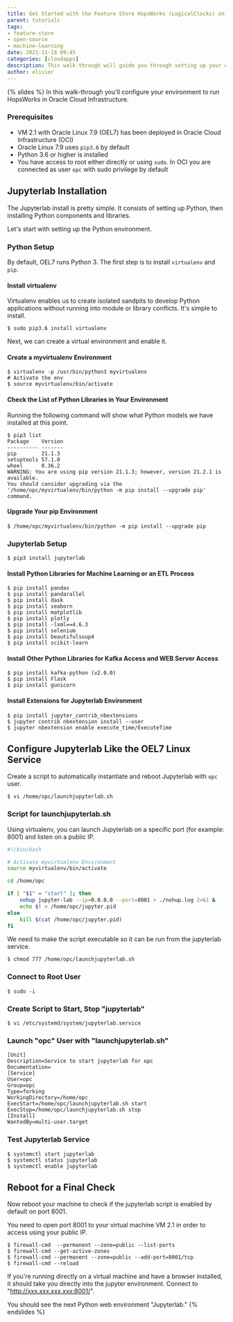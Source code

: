 ```yaml
---
title: Get Started with the Feature Store HopsWorks (LogicalClocks) on Oracle Cloud
parent: tutorials
tags:
- feature-store
- open-source
- machine-learning
date: 2021-11-18 09:45
categories: [cloudapps]
description: This walk-through will guide you through setting up your environment to run HopsWorks with OCI.
author: olivier
---
```

{% slides %}
In this walk-through you'll configure your environment to run HopsWorks in Oracle Cloud Infrastructure.

### Prerequisites

* VM 2.1 with Oracle Linux 7.9 (OEL7) has been deployed in Oracle Cloud Infrastructure (OCI)
* Oracle Linux 7.9 uses `pip3.6` by default
* Python 3.6 or higher is installed
* You have access to root either directly or using `sudo`. In OCI you are connected as user `opc` with sudo privilege by default

## Jupyterlab Installation

The Jupyterlab install is pretty simple. It consists of setting up Python, then installing Python components and libraries. 

Let's start with setting up the Python environment.

### Python Setup

By default, OEL7 runs Python 3. The first step is to install `virtualenv` and `pip`.

#### Install virtualenv

Virtualenv enables us to create isolated sandpits to develop Python applications without running into module or library conflicts. It's simple to install.

```console
$ sudo pip3.6 install virtualenv
```

Next, we can create a virtual environment and enable it.

#### Create a myvirtualenv Environment

```console
$ virtualenv -p /usr/bin/python3 myvirtualenv
# Activate the env
$ source myvirtualenv/bin/activate
```

#### Check the List of Python Libraries in Your Environment

Running the following command will show what Python models we have installed at this point.

```console
$ pip3 list
Package    Version
---------- -------
pip        21.1.3
setuptools 57.1.0
wheel      0.36.2
WARNING: You are using pip version 21.1.3; however, version 21.2.1 is available.
You should consider upgrading via the '/home/opc/myvirtualenv/bin/python -m pip install --upgrade pip' command.
```

#### Upgrade Your pip Environment

```console
$ /home/opc/myvirtualenv/bin/python -m pip install --upgrade pip
```
### Jupyterlab Setup

```console
$ pip3 install jupyterlab
```

#### Install Python Libraries for Machine Learning or an ETL Process

```console
$ pip install pandas
$ pip install pandarallel
$ pip install dask
$ pip install seaborn
$ pip install matplotlib
$ pip install plotly
$ pip install -lxml==4.6.3
$ pip install selenium
$ pip install beautifulsoup4
$ pip install scikit-learn
```

#### Install Other Python Libraries for Kafka Access and WEB Server Access

```console
$ pip install kafka-python (v2.0.0)
$ pip install Flask
$ pip install gunicorn
```

#### Install Extensions for Jupyterlab Environment

```console
$ pip install jupyter_contrib_nbextensions
$ jupyter contrib nbextension install --user
$ jupyter nbextension enable execute_time/ExecuteTime
```

## Configure Jupyterlab Like the OEL7 Linux Service

Create a script to automatically instantiate and reboot Jupyterlab with `opc` user.

```console
$ vi /home/opc/launchjupyterlab.sh
```

### Script for launchjupyterlab.sh

Using virtualenv, you can launch Jupyterlab on a specific port (for example: 8001) and listen on a public IP.

```bash
#!/bin/bash

# Activate myvirtualenv Environment
source myvirtualenv/bin/activate

cd /home/opc

if [ "$1" = "start" ]; then
    nohup jupyter-lab --ip=0.0.0.0 --port=8001 > ./nohup.log 2>&1 &
    echo $! > /home/opc/jupyter.pid
else
    kill $(cat /home/opc/jupyter.pid)
fi
```

We need to make the script executable so it can be run from the jupyterlab service.

```console
$ chmod 777 /home/opc/launchjupyterlab.sh
```

### Connect to Root User

```console
$ sudo -i
```

### Create Script to Start, Stop "jupyterlab"

```console
$ vi /etc/systemd/system/jupyterlab.service
```


### Launch "opc" User with "launchjupyterlab.sh"

```console
[Unit]
Description=Service to start jupyterlab for opc
Documentation=
[Service]
User=opc
Group=opc
Type=forking
WorkingDirectory=/home/opc
ExecStart=/home/opc/launchjupyterlab.sh start
ExecStop=/home/opc/launchjupyterlab.sh stop
[Install]
WantedBy=multi-user.target
```

### Test Jupyterlab Service

```console
$ systemctl start jupyterlab
$ systemctl status jupyterlab
$ systemctl enable jupyterlab
```

## Reboot for a Final Check

Now reboot your machine to check if the jupyterlab script is enabled by default on port 8001.

You need to open port 8001 to your virtual machine VM 2.1 in order to access using your public IP.

```console
$ firewall-cmd  --permanent --zone=public --list-ports
$ firewall-cmd --get-active-zones
$ firewall-cmd --permanent --zone=public --add-port=8001/tcp
$ firewall-cmd --reload
```

If you're running directly on a virtual machine and have a browser installed, it should take you directly into the jupyter environment. Connect to "http://xxx.xxx.xxx.xxx:8001/".
  
You should see the next Python web environment "Jupyterlab."
{% endslides %}

